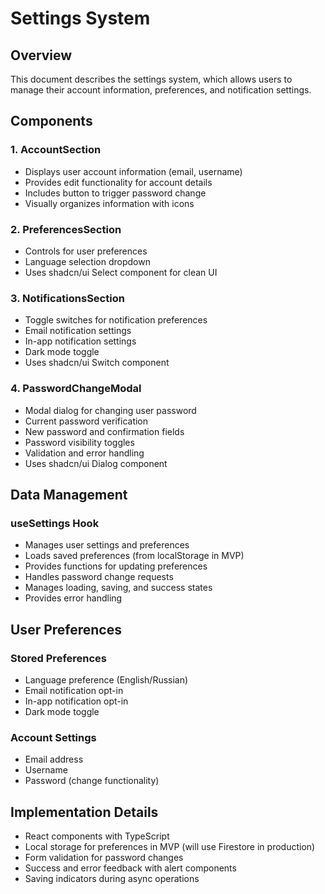 # Settings System

## Overview
This document describes the settings system, which allows users to manage their account information, preferences, and notification settings.

## Components

### 1. AccountSection
- Displays user account information (email, username)
- Provides edit functionality for account details
- Includes button to trigger password change
- Visually organizes information with icons

### 2. PreferencesSection
- Controls for user preferences
- Language selection dropdown
- Uses shadcn/ui Select component for clean UI

### 3. NotificationsSection
- Toggle switches for notification preferences
- Email notification settings
- In-app notification settings
- Dark mode toggle
- Uses shadcn/ui Switch component

### 4. PasswordChangeModal
- Modal dialog for changing user password
- Current password verification
- New password and confirmation fields
- Password visibility toggles
- Validation and error handling
- Uses shadcn/ui Dialog component

## Data Management

### useSettings Hook
- Manages user settings and preferences
- Loads saved preferences (from localStorage in MVP)
- Provides functions for updating preferences
- Handles password change requests
- Manages loading, saving, and success states
- Provides error handling

## User Preferences

### Stored Preferences
- Language preference (English/Russian)
- Email notification opt-in
- In-app notification opt-in
- Dark mode toggle

### Account Settings
- Email address
- Username
- Password (change functionality)

## Implementation Details
- React components with TypeScript
- Local storage for preferences in MVP (will use Firestore in production)
- Form validation for password changes
- Success and error feedback with alert components
- Saving indicators during async operations 
